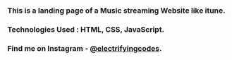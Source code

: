 ### This is a landing page of a Music streaming Website like itune.

### Technologies Used : HTML, CSS, JavaScript.

### Find me on Instagram - [@electrifyingcodes][Instagram].

[Instagram]: https://www.instagram.com/electrifyingcodes